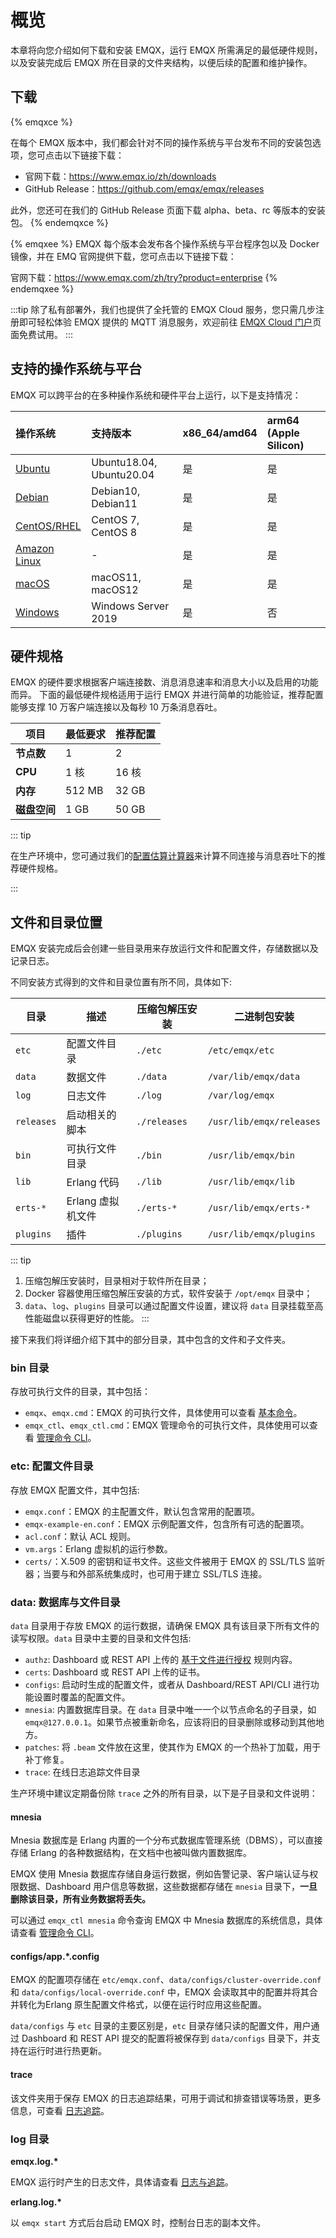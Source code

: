 # 概览

本章将向您介绍如何下载和安装 EMQX，运行 EMQX 所需满足的最低硬件规则，以及安装完成后 EMQX 所在目录的文件夹结构，以便后续的配置和维护操作。

## 下载

{% emqxce %}

在每个 EMQX 版本中，我们都会针对不同的操作系统与平台发布不同的安装包选项，您可点击以下链接下载：

- 官网下载：<https://www.emqx.io/zh/downloads>
- GitHub Release：<https://github.com/emqx/emqx/releases>

此外，您还可在我们的 GitHub Release 页面下载 alpha、beta、rc 等版本的安装包。
{% endemqxce %}

{% emqxee %}
EMQX 每个版本会发布各个操作系统与平台程序包以及 Docker 镜像，并在 EMQ 官网提供下载，您可点击以下链接下载：

官网下载：<https://www.emqx.com/zh/try?product=enterprise>
{% endemqxee %}

:::tip
除了私有部署外，我们也提供了全托管的 EMQX Cloud 服务，您只需几步注册即可轻松体验 EMQX 提供的 MQTT 消息服务，欢迎前往 [EMQX Cloud 门户](https://cloud.emqx.com/)页面免费试用。
:::

## 支持的操作系统与平台

EMQX 可以跨平台的在多种操作系统和硬件平台上运行，以下是支持情况：

| 操作系统                                  | 支持版本                 | x86_64/amd64 | arm64 (Apple Silicon) |
| :---------------------------------------- | :----------------------- | :----------- | :-------------------- |
| [Ubuntu](./install-ubuntu.md)             | Ubuntu18.04, Ubuntu20.04 | 是           | 是                    |
| [Debian](./install-debian.md)             | Debian10, Debian11       | 是           | 是                    |
| [CentOS/RHEL](./install-centos.md)        | CentOS 7, CentOS 8       | 是           | 是                    |
| [Amazon Linux](./install-amazon-linux.md) | -                        | 是           | 是                    |
| [macOS](./install-macOS.md)               | macOS11, macOS12         | 是           | 是                    |
| [Windows](./install-windows.md)           | Windows Server 2019      | 是           | 否                    |

## 硬件规格

EMQX 的硬件要求根据客户端连接数、消息消息速率和消息大小以及启用的功能而异。
下面的最低硬件规格适用于运行 EMQX 并进行简单的功能验证，推荐配置能够支撑 10 万客户端连接以及每秒 10 万条消息吞吐。

| 项目         | 最低要求 | 推荐配置 |
| ------------ | -------- | -------- |
| **节点数**   | 1        | 2        |
| **CPU**      | 1 核     | 16 核    |
| **内存**     | 512 MB   | 32 GB    |
| **磁盘空间** | 1 GB     | 50 GB    |

::: tip

在生产环境中，您可通过我们的[配置估算计算器](https://www.emqx.com/zh/server-estimate)来计算不同连接与消息吞吐下的推荐硬件规格。

:::

## 文件和目录位置

EMQX 安装完成后会创建一些目录用来存放运行文件和配置文件，存储数据以及记录日志。

不同安装方式得到的文件和目录位置有所不同，具体如下:

| 目录       | 描述              | 压缩包解压安装 | 二进制包安装             |
| ---------- | ----------------- | -------------- | ------------------------ |
| `etc`      | 配置文件目录      | `./etc`        | `/etc/emqx/etc`          |
| `data`     | 数据文件          | `./data`       | `/var/lib/emqx/data`     |
| `log`      | 日志文件          | `./log`        | `/var/log/emqx`          |
| `releases` | 启动相关的脚本    | `./releases`   | `/usr/lib/emqx/releases` |
| `bin`      | 可执行文件目录    | `./bin`        | `/usr/lib/emqx/bin`      |
| `lib`      | Erlang 代码       | `./lib`        | `/usr/lib/emqx/lib`      |
| `erts-*`   | Erlang 虚拟机文件 | `./erts-*`     | `/usr/lib/emqx/erts-*`   |
| `plugins`  | 插件              | `./plugins`    | `/usr/lib/emqx/plugins`  |

::: tip

1. 压缩包解压安装时，目录相对于软件所在目录；
2. Docker 容器使用压缩包解压安装的方式，软件安装于 `/opt/emqx` 目录中；
3. `data`、`log`、`plugins` 目录可以通过配置文件设置，建议将 `data` 目录挂载至高性能磁盘以获得更好的性能。
   :::

接下来我们将详细介绍下其中的部分目录，其中包含的文件和子文件夹。

### bin 目录

存放可执行文件的目录，其中包括：

- `emqx`、`emqx.cmd`：EMQX 的可执行文件，具体使用可以查看 [基本命令](../admin/cli.md)。
- `emqx_ctl`、`emqx_ctl.cmd`：EMQX 管理命令的可执行文件，具体使用可以查看 [管理命令 CLI](../admin/cli.md)。

### etc: 配置文件目录

存放 EMQX 配置文件，其中包括:

- `emqx.conf`：EMQX 的主配置文件，默认包含常用的配置项。
- `emqx-example-en.conf`：EMQX 示例配置文件，包含所有可选的配置项。
- `acl.conf`：默认 ACL 规则。
- `vm.args`：Erlang 虚拟机的运行参数。
- `certs/`：X.509 的密钥和证书文件。这些文件被用于 EMQX 的 SSL/TLS 监听器；当要与和外部系统集成时，也可用于建立 SSL/TLS 连接。

### data: 数据库与文件目录

`data` 目录用于存放 EMQX 的运行数据，请确保 EMQX 具有该目录下所有文件的读写权限。`data` 目录中主要的目录和文件包括:

- `authz`: Dashboard 或 REST API 上传的 [基于文件进行授权](../access-control/authz/file.md) 规则内容。
- `certs`: Dashboard 或 REST API 上传的证书。
- `configs`: 启动时生成的配置文件，或者从 Dashboard/REST API/CLI 进行功能设置时覆盖的配置文件。
- `mnesia`: 内置数据库目录。在 `data` 目录中唯一一个以节点命名的子目录，如 `emqx@127.0.0.1`。如果节点被重新命名，应该将旧的目录删除或移动到其他地方。
- `patches`: 将 `.beam` 文件放在这里，使其作为 EMQX 的一个热补丁加载，用于补丁修复。
- `trace`: 在线日志追踪文件目录

生产环境中建议定期备份除 `trace` 之外的所有目录，以下是子目录和文件说明：

#### mnesia

Mnesia 数据库是 Erlang 内置的一个分布式数据库管理系统（DBMS），可以直接存储 Erlang 的各种数据结构，在文档中也被叫做内置数据库。

EMQX 使用 Mnesia 数据库存储自身运行数据，例如告警记录、客户端认证与权限数据、Dashboard 用户信息等数据，这些数据都存储在 `mnesia` 目录下，**一旦删除该目录，所有业务数据将丢失。**

可以通过 `emqx_ctl mnesia` 命令查询 EMQX 中 Mnesia 数据库的系统信息，具体请查看 [管理命令 CLI](../admin/cli.md)。

#### configs/app.*.config

EMQX 的配置项存储在 `etc/emqx.conf`、`data/configs/cluster-override.conf`和 `data/configs/local-override.conf` 中，EMQX 会读取其中的配置并将其合并转化为Erlang 原生配置文件格式，以便在运行时应用这些配置。

`data/configs` 与 `etc` 目录的主要区别是，`etc` 目录存储只读的配置文件，用户通过 Dashboard 和 REST API 提交的配置将被保存到 `data/configs` 目录下，并支持在运行时进行热更新。

#### trace

该文件夹用于保存 EMQX 的日志追踪结果，可用于调试和排查错误等场景，更多信息，可查看 [日志追踪](../observability/tracer.md)。

### log 目录

**emqx.log.\***

EMQX 运行时产生的日志文件，具体请查看 [日志与追踪](../observability/log.md)。

**erlang.log.\***

以 `emqx start` 方式后台启动 EMQX 时，控制台日志的副本文件。
